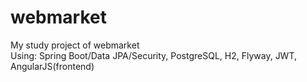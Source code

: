 # webmarket
My study project of webmarket  
Using: Spring Boot/Data JPA/Security, PostgreSQL, H2, Flyway, JWT, AngularJS(frontend)
